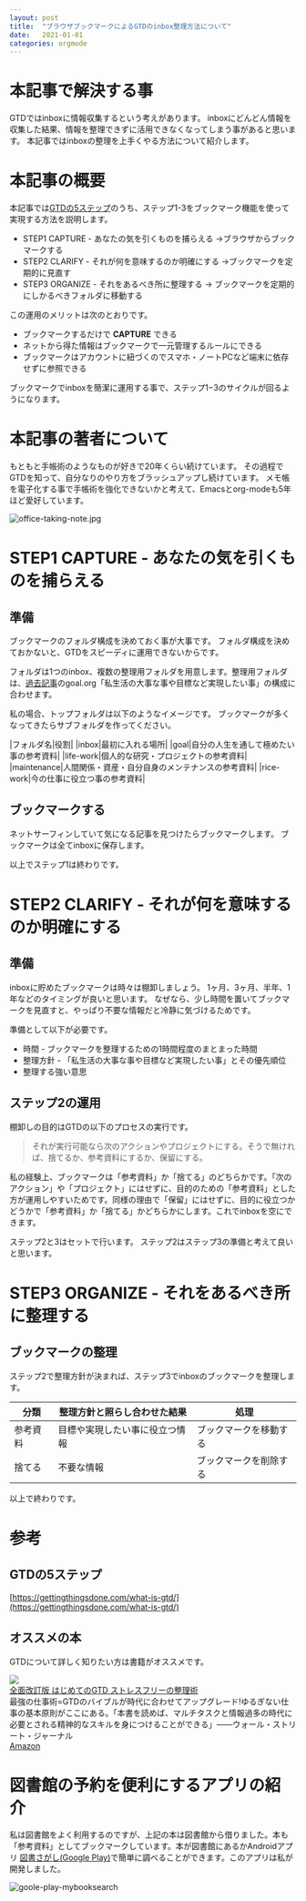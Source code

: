 ```yaml
---
layout: post
title:  "ブラウザブックマークによるGTDのinbox整理方法について"
date:   2021-01-01
categories: orgmode
---
```



# 本記事で解決する事

GTDではinboxに情報収集するという考えがあります。
inboxにどんどん情報を収集した結果、情報を整理できずに活用できなくなってしまう事があると思います。
本記事ではinboxの整理を上手くやる方法について紹介します。

# 本記事の概要

本記事では[GTDの5ステップ](https://gettingthingsdone.com/what-is-gtd/)のうち、ステップ1-3をブックマーク機能を使って実現する方法を説明します。

- STEP1 CAPTURE  - あなたの気を引くものを捕らえる ->ブラウザからブックマークする
- STEP2 CLARIFY  - それが何を意味するのか明確にする ->ブックマークを定期的に見直す
- STEP3 ORGANIZE - それをあるべき所に整理する -> ブックマークを定期的にしかるべきフォルダに移動する

この運用のメリットは次のとおりです。
- ブックマークするだけで **CAPTURE** できる
- ネットから得た情報はブックマークで一元管理するルールにできる
- ブックマークはアカウントに紐づくのでスマホ・ノートPCなど端末に依存せずに参照できる

ブックマークでinboxを簡潔に運用する事で、ステップ1−3のサイクルが回るようになります。


# 本記事の著者について

もともと手帳術のようなものが好きで20年くらい続けています。
その過程でGTDを知って、自分なりのやり方をブラッシュアップし続けています。
メモ帳を電子化する事で手帳術を強化できないかと考えて、Emacsとorg-modeも5年ほど愛好しています。

![office-taking-note.jpg]({{site.baseurl}}/assets/office-taking-note.jpg)


# STEP1 CAPTURE  - あなたの気を引くものを捕らえる

## 準備

ブックマークのフォルダ構成を決めておく事が大事です。
フォルダ構成を決めておかないと、GTDをスピーディに運用できないからです。

フォルダは1つのinbox、複数の整理用フォルダを用意します。整理用フォルダは、[過去記事](https://rydeenworks.hatenablog.com/entry/2019/09/01/212052)のgoal.org「私生活の大事な事や目標など実現したい事」の構成に合わせます。

私の場合、トップフォルダは以下のようなイメージです。
ブックマークが多くなってきたらサブフォルダを作ってください。

|フォルダ名|役割|
|inbox|最初に入れる場所|
|goal|自分の人生を通して極めたい事の参考資料|
|life-work|個人的な研究・プロジェクトの参考資料|
|maintenance|人間関係・資産・自分自身のメンテナンスの参考資料|
|rice-work|今の仕事に役立つ事の参考資料|

## ブックマークする

ネットサーフィンしていて気になる記事を見つけたらブックマークします。
ブックマークは全てinboxに保存します。

以上でステップ1は終わりです。


# STEP2 CLARIFY  - それが何を意味するのか明確にする

## 準備

inboxに貯めたブックマークは時々は棚卸しましょう。
1ヶ月、3ヶ月、半年、1年などのタイミングが良いと思います。
なぜなら、少し時間を置いてブックマークを見直すと、やっぱり不要な情報だと冷静に気づけるためです。

準備として以下が必要です。
- 時間 - ブックマークを整理するための1時間程度のまとまった時間
- 整理方針 - 「私生活の大事な事や目標など実現したい事」とその優先順位
- 整理する強い意思

## ステップ2の運用

棚卸しの目的はGTDの以下のプロセスの実行です。

> それが実行可能なら次のアクションやプロジェクトにする。そうで無ければ、捨てるか、参考資料にするか、保留にする。

私の経験上、ブックマークは「参考資料」か「捨てる」のどちらかです。「次のアクション」や「プロジェクト」にはせずに、目的のための「参考資料」とした方が運用しやすいためです。同様の理由で「保留」にはせずに、目的に役立つかどうかで「参考資料」か「捨てる」かどちらかにします。これでinboxを空にできます。

ステップ2と3はセットで行います。
ステップ2はステップ3の準備と考えて良いと思います。

# STEP3 ORGANIZE - それをあるべき所に整理する

## ブックマークの整理

ステップ2で整理方針が決まれば、ステップ3でinboxのブックマークを整理します。

|分類|整理方針と照らし合わせた結果|処理|
| --- | --- | --- |
|参考資料|目標や実現したい事に役立つ情報|ブックマークを移動する|
|捨てる|不要な情報|ブックマークを削除する|

以上で終わりです。



# 参考
## GTDの5ステップ
[https://gettingthingsdone.com/what-is-gtd/](https://gettingthingsdone.com/what-is-gtd/)

## オススメの本
GTDについて詳しく知りたい方は書籍がオススメです。

<div class="kattene">
    <div class="kattene__imgpart"><a target="_blank" rel="noopener" href="https://www.amazon.co.jp/gp/product/4576151878/ref=as_li_tl?ie=UTF8&camp=247&creative=1211&creativeASIN=4576151878&linkCode=as2&tag=dynamitecruis-22&linkId=d3f73b1ede75906ca1b29dd0fd9f37ab"><img src="https://ws-fe.amazon-adsystem.com/widgets/q?_encoding=UTF8&MarketPlace=JP&ASIN=4576151878&ServiceVersion=20070822&ID=AsinImage&WS=1&Format=_SL250_&tag=dynamitecruis-22"></a></div>
    <div class="kattene__infopart">
      <div class="kattene__title"><a target="_blank" rel="noopener" href="https://www.amazon.co.jp/gp/product/4576151878/ref=as_li_tl?ie=UTF8&camp=247&creative=1211&creativeASIN=4576151878&linkCode=as2&tag=dynamitecruis-22&linkId=d3f73b1ede75906ca1b29dd0fd9f37ab">全面改訂版 はじめてのGTD ストレスフリーの整理術</a></div>
      <div class="kattene__description">最強の仕事術=GTDのバイブルが時代に合わせてアップグレード!ゆるぎない仕事の基本原則がここにある。「本書を読めば、マルチタスクと情報過多の時代に必要とされる精神的なスキルを身につけることができる」――ウォール・ストリート・ジャーナル</div>
      <div class="kattene__btns __five">
        <div><a class="kattene__btn __orange" target="_blank" rel="noopener" href="https://www.amazon.co.jp/gp/product/4576151878/ref=as_li_tl?ie=UTF8&camp=247&creative=1211&creativeASIN=4576151878&linkCode=as2&tag=dynamitecruis-22&linkId=d3f73b1ede75906ca1b29dd0fd9f37ab">Amazon</a></div>
      </div>
    </div>
</div>

# 図書館の予約を便利にするアプリの紹介
私は図書館をよく利用するのですが、上記の本は図書館から借りました。本も「参考資料」としてブックマークしています。本が図書館にあるかAndroidアプリ [図書さがし(Google Play)](https://play.google.com/store/apps/details?id=com.rydeenworks.mybooksearch)で簡単に調べることができます。このアプリは私が開発しました。

![goole-play-mybooksearch]({{site.baseurl}}/assets/goole-play-mybooksearch.png)


